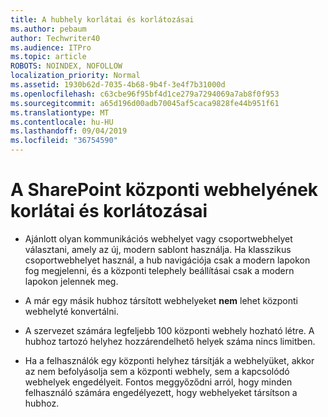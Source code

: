 ```yaml
---
title: A hubhely korlátai és korlátozásai
ms.author: pebaum
author: Techwriter40
ms.audience: ITPro
ms.topic: article
ROBOTS: NOINDEX, NOFOLLOW
localization_priority: Normal
ms.assetid: 1930b62d-7035-4b68-9b4f-3e4f7b31000d
ms.openlocfilehash: c63cbe96f95bf4d1ce279a7294069a7ab8f0f953
ms.sourcegitcommit: a65d196d00adb70045af5caca9828fe44b951f61
ms.translationtype: MT
ms.contentlocale: hu-HU
ms.lasthandoff: 09/04/2019
ms.locfileid: "36754590"
---
```

# <a name="sharepoint-hub-site-limits-and-restrictions"></a>A SharePoint központi webhelyének korlátai és korlátozásai

- Ajánlott olyan kommunikációs webhelyet vagy csoportwebhelyet választani, amely az új, modern sablont használja. Ha klasszikus csoportwebhelyet használ, a hub navigációja csak a modern lapokon fog megjelenni, és a központi telephely beállításai csak a modern lapokon jelennek meg.

- A már egy másik hubhoz társított webhelyeket **nem** lehet központi webhelyté konvertálni. 

- A szervezet számára legfeljebb 100 központi webhely hozható létre. A hubhoz tartozó helyhez hozzárendelhető helyek száma nincs limitben.

- Ha a felhasználók egy központi helyhez társítják a webhelyüket, akkor az nem befolyásolja sem a központi webhely, sem a kapcsolódó webhelyek engedélyeit. Fontos meggyőződni arról, hogy minden felhasználó számára engedélyezett, hogy webhelyeket társítson a hubhoz.



